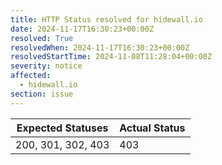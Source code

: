 ```yaml
---
title: HTTP Status resolved for hidewall.io
date: 2024-11-17T16:30:23+00:00Z
resolved: True
resolvedWhen: 2024-11-17T16:30:23+00:00Z
resolvedStartTime: 2024-11-08T11:28:04+00:00Z
severity: notice
affected:
  - hidewall.io
section: issue
---
```


| Expected Statuses | Actual Status  |
|-------------------|----------------|
| 200, 301, 302, 403 | 403 |
